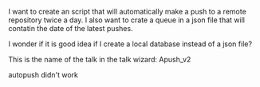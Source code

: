 I want to create an script that will automatically make a push to a remote repository twice a day.
I also want to crate a queue in a json file that will contatin the date
of the latest pushes.

I wonder if it is good idea if I create a local database instead of a json file?

This is the name of the talk in the talk wizard:
Apush_v2

autopush didn't work
